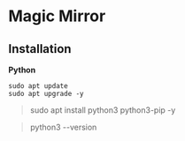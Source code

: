 # Magic Mirror
## Installation
**Python**
```
sudo apt update
sudo apt upgrade -y
```
> sudo apt install python3 python3-pip -y

> python3 --version



